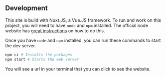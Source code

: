 ## Development

This site is build with Nuxt.JS, a Vue.JS framework. To run and work on this
project, you will need to have `node` and `npm` installed. The official node
website has [great
instructions](https://nodejs.org/en/download/package-manager/) on how to do
this.

Once you have `node` and `npm` installed, you can run these commands to start
the dev server.

```sh
npm ci # Installs the packages
npm start # Starts the web server
```

You will see a url in your terminal that you can click to see the website.
